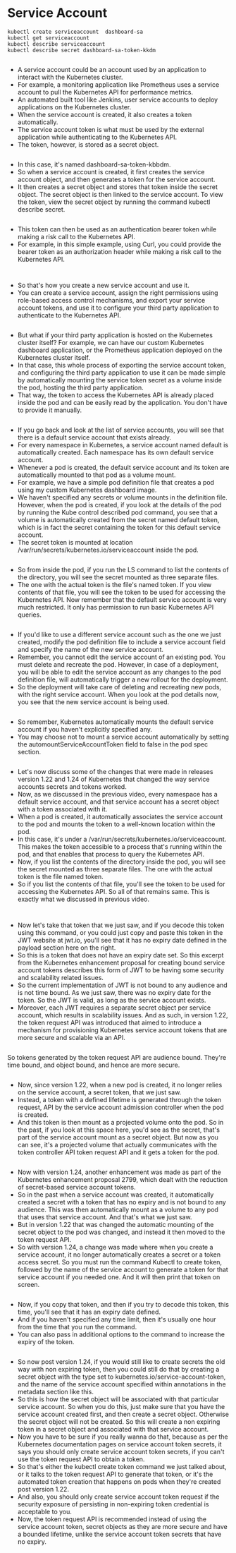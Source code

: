 # Service Account

```
kubectl create serviceaccount  dashboard-sa
kubectl get serviceaccount
kubectl describe serviceaccount
kubectl describe secret dashboard-sa-token-kkdm
```

<figure><img src="../.gitbook/assets/image (11) (1) (1) (1).png" alt=""><figcaption></figcaption></figure>

* A service account could be an account used by an application to interact with the Kubernetes cluster.&#x20;
* For example, a monitoring application like Prometheus uses a service account to pull the Kubernetes API for performance metrics.&#x20;
* An automated built tool like Jenkins, user service accounts to deploy applications on the Kubernetes cluster.
* When the service account is created, it also creates a token automatically.&#x20;
* The service account token is what must be used by the external application while authenticating to the Kubernetes API.
* The token, however, is stored as a secret object.

<figure><img src="../.gitbook/assets/image (12) (1) (1) (1).png" alt=""><figcaption></figcaption></figure>

* In this case, it's named dashboard-sa-token-kbbdm.&#x20;
* So when a service account is created, it first creates the service account object, and then generates a token for the service account.&#x20;
* It then creates a secret object and stores that token inside the secret object. The secret object is then linked to the service account. To view the token, view the secret object by running the command kubectl describe secret.

<figure><img src="../.gitbook/assets/image (13) (1) (1) (1).png" alt=""><figcaption></figcaption></figure>

* This token can then be used as an authentication bearer token while making a risk call to the Kubernetes API.
* &#x20;For example, in this simple example, using Curl, you could provide the bearer token as an authorization header while making a risk call to the Kubernetes API.&#x20;

<figure><img src="../.gitbook/assets/image (14) (1) (1) (1).png" alt=""><figcaption></figcaption></figure>

<figure><img src="../.gitbook/assets/image (15) (1) (1) (1).png" alt=""><figcaption></figcaption></figure>

* So that's how you create a new service account and use it.&#x20;
* You can create a service account, assign the right permissions using role-based access control mechanisms, and export your service account tokens, and use it to configure your third party application to authenticate to the Kubernetes API.

<figure><img src="../.gitbook/assets/image (16) (1) (1) (1).png" alt=""><figcaption></figcaption></figure>

* But what if your third party application is hosted on the Kubernetes cluster itself? For example, we can have our custom Kubernetes dashboard application, or the Prometheus application deployed on the Kubernetes cluster itself.&#x20;
* In that case, this whole process of exporting the service account token, and configuring the third party application to use it can be made simple by automatically mounting the service token secret as a volume inside the pod, hosting the third party application.&#x20;
* That way, the token to access the Kubernetes API is already placed inside the pod and can be easily read by the application. You don't have to provide it manually.

<figure><img src="../.gitbook/assets/image (17) (1) (1) (1).png" alt=""><figcaption></figcaption></figure>

* If you go back and look at the list of service accounts, you will see that there is a default service account that exists already.
* &#x20;For every namespace in Kubernetes, a service account named default is automatically created. Each namespace has its own default service account.&#x20;
* Whenever a pod is created, the default service account and its token are automatically mounted to that pod as a volume mount.&#x20;
* For example, we have a simple pod definition file that creates a pod using my custom Kubernetes dashboard image.&#x20;
* We haven't specified any secrets or volume mounts in the definition file. However, when the pod is created, if you look at the details of the pod by running the Kube control described pod command, you see that a volume is automatically created from the secret named default token, which is in fact the secret containing the token for this default service account.&#x20;
* The secret token is mounted at location /var/run/secrets/kubernetes.io/serviceaccount inside the pod.

<figure><img src="../.gitbook/assets/image (18) (1) (1) (1).png" alt=""><figcaption></figcaption></figure>

* So from inside the pod, if you run the LS command to list the contents of the directory, you will see the secret mounted as three separate files.&#x20;
* The one with the actual token is the file's named token. If you view contents of that file, you will see the token to be used for accessing the Kubernetes API. Now remember that the default service account is very much restricted. It only has permission to run basic Kubernetes API queries.

<figure><img src="../.gitbook/assets/image (19) (1) (1) (1).png" alt=""><figcaption></figcaption></figure>

* If you'd like to use a different service account such as the one we just created, modify the pod definition file to include a service account field and specify the name of the new service account.
* &#x20;Remember, you cannot edit the service account of an existing pod. You must delete and recreate the pod. However, in case of a deployment, you will be able to edit the service account as any changes to the pod definition file, will automatically trigger a new rollout for the deployment.&#x20;
* So the deployment will take care of deleting and recreating new pods, with the right service account. When you look at the pod details now, you see that the new service account is being used.

<figure><img src="../.gitbook/assets/image (20) (1) (1).png" alt=""><figcaption></figcaption></figure>

* So remember, Kubernetes automatically mounts the default service account if you haven't explicitly specified any.&#x20;
* You may choose not to mount a service account automatically by setting the automountServiceAccountToken field to false in the pod spec section.

<figure><img src="../.gitbook/assets/image (21) (1) (1).png" alt=""><figcaption></figcaption></figure>

* Let's now discuss some of the changes that were made in releases version 1.22 and 1.24 of Kubernetes that changed the way service accounts secrets and tokens worked.&#x20;
* Now, as we discussed in the previous video, every namespace has a default service account, and that service account has a secret object with a token associated with it.&#x20;
* When a pod is created, it automatically associates the service account to the pod and mounts the token to a well-known location within the pod.&#x20;
* In this case, it's under a /var/run/secrets/kubernetes.io/serviceaccount. This makes the token accessible to a process that's running within the pod, and that enables that process to query the Kubernetes API.
* Now, if you list the contents of the directory inside the pod, you will see the secret mounted as three separate files. The one with the actual token is the file named token.&#x20;
* So if you list the contents of that file, you'll see the token to be used for accessing the Kubernetes API. So all of that remains same. This is exactly what we discussed in previous video.

<figure><img src="../.gitbook/assets/image (22) (1).png" alt=""><figcaption></figcaption></figure>

<figure><img src="../.gitbook/assets/image (23) (1).png" alt=""><figcaption></figcaption></figure>

* Now let's take that token that we just saw, and if you decode this token using this command, or you could just copy and paste this token in the JWT website at jwt.io, you'll see that it has no expiry date defined in the payload section here on the right.&#x20;
* So this is a token that does not have an expiry date set. So this excerpt from the Kubernetes enhancement proposal for creating bound service account tokens describes this form of JWT to be having some security and scalability related issues.&#x20;
* So the current implementation of JWT is not bound to any audience and is not time bound. As we just saw, there was no expiry date for the token. So the JWT is valid, as long as the service account exists.&#x20;
* Moreover, each JWT requires a separate secret object per service account, which results in scalability issues. And as such, in version 1.22, the token request API was introduced that aimed to introduce a mechanism for provisioning Kubernetes service account tokens that are more secure and scalable via an API.

<figure><img src="../.gitbook/assets/image (24) (1).png" alt=""><figcaption></figcaption></figure>

So tokens generated by the token request API are audience bound. They're time bound, and object bound, and hence are more secure.

<figure><img src="../.gitbook/assets/image (25) (1).png" alt=""><figcaption></figcaption></figure>

* Now, since version 1.22, when a new pod is created, it no longer relies on the service account, a secret token, that we just saw.&#x20;
* Instead, a token with a defined lifetime is generated through the token request, API by the service account admission controller when the pod is created.
* &#x20;And this token is then mount as a projected volume onto the pod. So in the past, if you look at this space here, you'd see as the secret, that's part of the service account mount as a secret object. But now as you can see, it's a projected volume that actually communicates with the token controller API token request API and it gets a token for the pod.

<figure><img src="../.gitbook/assets/image (26) (1).png" alt=""><figcaption></figcaption></figure>

* Now with version 1.24, another enhancement was made as part of the Kubernetes enhancement proposal 2799, which dealt with the reduction of secret-based service account tokens.
* &#x20;So in the past when a service account was created, it automatically created a secret with a token that has no expiry and is not bound to any audience. This was then automatically mount as a volume to any pod that uses that service account. And that's what we just saw.&#x20;
* But in version 1.22 that was changed the automatic mounting of the secret object to the pod was changed, and instead it then moved to the token request API.&#x20;
* So with version 1.24, a change was made where when you create a service account, it no longer automatically creates a secret or a token access secret. So you must run the command Kubectl to create token, followed by the name of the service account to generate a token for that service account if you needed one. And it will then print that token on screen.

<figure><img src="../.gitbook/assets/image (27) (1).png" alt=""><figcaption></figcaption></figure>

* Now, if you copy that token, and then if you try to decode this token, this time, you'll see that it has an expiry date defined.&#x20;
* And if you haven't specified any time limit, then it's usually one hour from the time that you run the command.&#x20;
* You can also pass in additional options to the command to increase the expiry of the token.

<figure><img src="../.gitbook/assets/image (28) (1).png" alt=""><figcaption></figcaption></figure>

* So now post version 1.24, if you would still like to create secrets the old way with non expiring token, then you could still do that by creating a secret object with the type set to kubernetes.io/service-account-token, and the name of the service account specified within annotations in the metadata section like this.&#x20;
* So this is how the secret object will be associated with that particular service account. So when you do this, just make sure that you have the service account created first, and then create a secret object. Otherwise the secret object will not be created. So this will create a non expiring token in a secret object and associated with that service account.
* Now you have to be sure if you really wanna do that, because as per the Kubernetes documentation pages on service account token secrets, it says you should only create service account token secrets, if you can't use the token request API to obtain a token.
* &#x20;So that's either the kubectl create token command we just talked about, or it talks to the token request API to generate that token, or it's the automated token creation that happens on pods when they're created post version 1.22.&#x20;
* And also, you should only create service account token request if the security exposure of persisting in non-expiring token credential is acceptable to you.&#x20;
* Now, the token request API is recommended instead of using the service account token, secret objects as they are more secure and have a bounded lifetime, unlike the service account token secrets that have no expiry.
